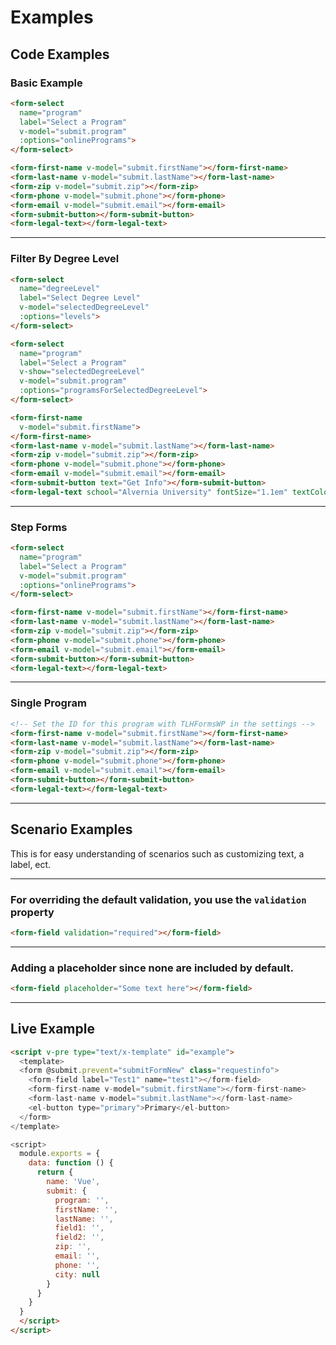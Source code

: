 # Examples

## Code Examples

### Basic Example
```html
<form-select
  name="program"
  label="Select a Program"
  v-model="submit.program"
  :options="onlinePrograms">
</form-select>

<form-first-name v-model="submit.firstName"></form-first-name>
<form-last-name v-model="submit.lastName"></form-last-name>
<form-zip v-model="submit.zip"></form-zip>
<form-phone v-model="submit.phone"></form-phone>
<form-email v-model="submit.email"></form-email>
<form-submit-button></form-submit-button>
<form-legal-text></form-legal-text>
```

---

### Filter By Degree Level

```html
<form-select
  name="degreeLevel"
  label="Select Degree Level"
  v-model="selectedDegreeLevel"
  :options="levels">
</form-select>

<form-select
  name="program"
  label="Select a Program"
  v-show="selectedDegreeLevel"
  v-model="submit.program"
  :options="programsForSelectedDegreeLevel">
</form-select>

<form-first-name
  v-model="submit.firstName">
</form-first-name>
<form-last-name v-model="submit.lastName"></form-last-name>
<form-zip v-model="submit.zip"></form-zip>
<form-phone v-model="submit.phone"></form-phone>
<form-email v-model="submit.email"></form-email>
<form-submit-button text="Get Info"></form-submit-button>
<form-legal-text school="Alvernia University" fontSize="1.1em" textColor="blue"></form-legal-text>
```

---

### Step Forms
```html
<form-select
  name="program"
  label="Select a Program"
  v-model="submit.program"
  :options="onlinePrograms">
</form-select>

<form-first-name v-model="submit.firstName"></form-first-name>
<form-last-name v-model="submit.lastName"></form-last-name>
<form-zip v-model="submit.zip"></form-zip>
<form-phone v-model="submit.phone"></form-phone>
<form-email v-model="submit.email"></form-email>
<form-submit-button></form-submit-button>
<form-legal-text></form-legal-text>
```

---

### Single Program

```html
<!-- Set the ID for this program with TLHFormsWP in the settings -->
<form-first-name v-model="submit.firstName"></form-first-name>
<form-last-name v-model="submit.lastName"></form-last-name>
<form-zip v-model="submit.zip"></form-zip>
<form-phone v-model="submit.phone"></form-phone>
<form-email v-model="submit.email"></form-email>
<form-submit-button></form-submit-button>
<form-legal-text></form-legal-text>
```

---


## Scenario Examples

This is for easy understanding of scenarios such as customizing text, a label, ect.

---
### For overriding the default validation, you use the `validation` property
```html
<form-field validation="required"></form-field>
```

---
### Adding a placeholder since none are included by default.
```html
<form-field placeholder="Some text here"></form-field>
```

---

## Live Example
<vuep template="#example"></vuep>

```html
<script v-pre type="text/x-template" id="example">
  <template>
  <form @submit.prevent="submitFormNew" class="requestinfo">
    <form-field label="Test1" name="test1"></form-field>
    <form-first-name v-model="submit.firstName"></form-first-name>
    <form-last-name v-model="submit.lastName"></form-last-name>      
    <el-button type="primary">Primary</el-button>
  </form>
</template>

<script>
  module.exports = {
    data: function () {
      return {
        name: 'Vue',
        submit: {
          program: '',
          firstName: '',
          lastName: '',
          field1: '',
          field2: '',
          zip: '',
          email: '',
          phone: '',
          city: null
        }
      }
    }
  }
  </script>
</script>
